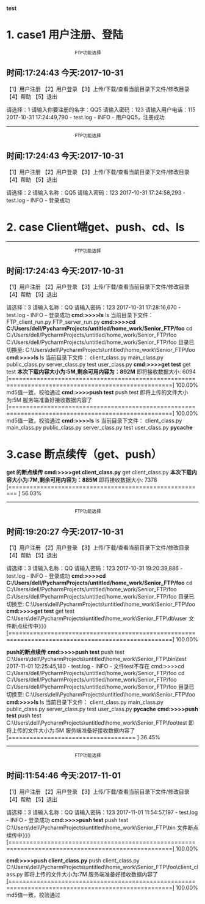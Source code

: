 ﻿**test**

**1. case1 用户注册、登陆**
====================

                             FTP功能选择

时间:17:24:43                                           今天:2017-10-31
-------------------------------------------------------------------------
【1】用户注册                               【2】用户登录
【3】上传/下载/查看当前目录下文件/修改目录   【4】帮助
【5】退出


请选择：1
请输入你要注册的名字：QQ5
请输入密码：123
请输入用户电话：115
2017-10-31 17:24:49,790 - test.log - INFO - 用户QQ5，注册成功

-------------------------------------------------------------------------
                             FTP功能选择

时间:17:24:43                                           今天:2017-10-31
-------------------------------------------------------------------------
【1】用户注册                               【2】用户登录
【3】上传/下载/查看当前目录下文件/修改目录   【4】帮助
【5】退出


请选择：2
请输入名称：QQ5
请输入密码：123
2017-10-31 17:24:58,293 - test.log - INFO - 登录成功



 

**2. case Client端get、push、cd、ls**
=================================


-------------------------------------------------------------------------
                             FTP功能选择

时间:17:24:43                                           今天:2017-10-31
-------------------------------------------------------------------------
【1】用户注册                               【2】用户登录
【3】上传/下载/查看当前目录下文件/修改目录   【4】帮助
【5】退出


请选择：3
请输入名称：QQ
请输入密码：123
2017-10-31 17:28:16,670 - test.log - INFO - 登录成功
**cmd:>>>>ls**
ls
当前目录下文件：
FTP_client_run.py
FTP_server_run.py
**cmd:>>>>cd C:/Users/dell/PycharmProjects/untitled/home_work/Senior_FTP/foo**
cd C:/Users/dell/PycharmProjects/untitled/home_work/Senior_FTP/foo
C:/Users/dell/PycharmProjects/untitled/home_work/Senior_FTP/foo
目录已切换至: C:\Users\dell\PycharmProjects\untitled\home_work\Senior_FTP\foo
**cmd:>>>>ls**
ls
当前目录下文件：
client_class.py
main_class.py
public_class.py
server_class.py
test
user_class.py
**cmd:>>>>get test**
get test
**本次下载内容大小为:5M,剩余可用内容为：892M**
即将接收数据大小: 6094
[====================================================================================================] 100.00%
md5值一致，校验通过
**cmd:>>>>push test**
push test
即将上传的文件大小为:5M
服务端准备好接收数据内容了
[====================================================================================================] 100.00%
 md5值一致，校验通过
**cmd:>>>>ls**
ls
当前目录下文件：
client_class.py
main_class.py
public_class.py
server_class.py
test
user_class.py
__pycache__


**3.case 断点续传（get、push）**
=======================

**get 的断点续传**
**cmd:>>>>get client_class.py**
get client_class.py
**本次下载内容大小为:7M,剩余可用内容为：885M**
即将接收数据大小: 7378
[========================================================                                             ] 56.03%



-------------------------------------------------------------------------
                             FTP功能选择

时间:19:20:27                                           今天:2017-10-31
-------------------------------------------------------------------------
【1】用户注册                               【2】用户登录
【3】上传/下载/查看当前目录下文件/修改目录   【4】帮助
【5】退出


请选择：3
请输入名称：QQ
请输入密码：123
2017-10-31 19:20:39,886 - test.log - INFO - 登录成功
**cmd:>>>>cd C:/Users/dell/PycharmProjects/untitled/home_work/Senior_FTP/foo**
cd C:/Users/dell/PycharmProjects/untitled/home_work/Senior_FTP/foo
C:/Users/dell/PycharmProjects/untitled/home_work/Senior_FTP/foo
目录已切换至: C:\Users\dell\PycharmProjects\untitled\home_work\Senior_FTP\foo
**cmd:>>>>get test**
get test
C:\Users\dell\PycharmProjects\untitled\home_work\Senior_FTP\db\user
文件断点续传中》》》
[====================================================================================================] 100.00%







**push的断点续传**
**cmd:>>>>push test**
push test
C:\Users\dell\PycharmProjects\untitled\home_work\Senior_FTP\bin\test
2017-11-01 12:25:45,180 - test.log - INFO - 文件test不存在
cmd:>>>>cd C:/Users/dell/PycharmProjects/untitled/home_work/Senior_FTP/foo
cd C:/Users/dell/PycharmProjects/untitled/home_work/Senior_FTP/foo
C:/Users/dell/PycharmProjects/untitled/home_work/Senior_FTP/foo
目录已切换至: C:\Users\dell\PycharmProjects\untitled\home_work\Senior_FTP\foo
**cmd:>>>>ls**
ls
当前目录下文件：
client_class.py
main_class.py
public_class.py
server_class.py
test
user_class.py
__pycache__
**cmd:>>>>push test**
push test
C:\Users\dell\PycharmProjects\untitled\home_work\Senior_FTP\foo\test
即将上传的文件大小为:5M
服务端准备好接收数据内容了
[====================================                                                                ] 36.45%


-------------------------------------------------------------------------
                             FTP功能选择

时间:11:54:46                                           今天:2017-11-01
-------------------------------------------------------------------------
【1】用户注册                               【2】用户登录
【3】上传/下载/查看当前目录下文件/修改目录   【4】帮助
【5】退出


请选择：3
请输入名称：QQ
请输入密码：123
2017-11-01 11:54:57,197 - test.log - INFO - 登录成功
**cmd:>>>>push test**
push test
C:\Users\dell\PycharmProjects\untitled\home_work\Senior_FTP\bin
文件断点续传中》》》
[====================================================================================================] 100.00%

**cmd:>>>>push client_class.py**
push client_class.py
C:\Users\dell\PycharmProjects\untitled\home_work\Senior_FTP\foo\client_class.py
即将上传的文件大小为:7M
服务端准备好接收数据内容了
[====================================================================================================] 100.00%
 md5值一致，校验通过